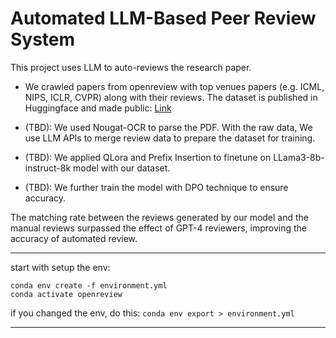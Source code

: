 # Automated LLM-Based Peer Review System

This project uses LLM to auto-reviews the research paper.

- We crawled papers from openreview with top venues papers (e.g. ICML, NIPS, ICLR, CVPR) along with their reviews. The dataset is published in Huggingface and made public: [Link](https://huggingface.co/datasets/guochenmeinian/openreview)

- (TBD): We used Nougat-OCR to parse the PDF. With the raw data, We use LLM APIs to merge review data to prepare the dataset for training.

- (TBD): We applied QLora and Prefix Insertion to finetune on LLama3-8b-instruct-8k model with our dataset.

- (TBD): We further train the model with DPO technique to ensure accuracy.

The matching rate between the reviews generated by our model and the manual reviews surpassed the effect of GPT-4 reviewers, improving the accuracy of automated review.


---

start with setup the env:
```
conda env create -f environment.yml
conda activate openreview
```
if you changed the env, do this:
`conda env export > environment.yml`

---



